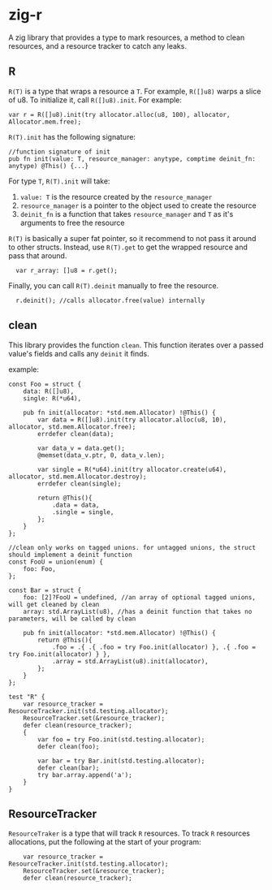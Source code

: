 # zig-r
A zig library that provides a type to mark resources, a method to clean resources, and a resource tracker to catch any leaks.

## R
`R(T)` is a type that wraps a resource a `T`. For example, `R([]u8)` warps a slice of u8. To initialize it, call `R([]u8).init`. For example:
```zig
var r = R([]u8).init(try allocator.alloc(u8, 100), allocator, Allocator.mem.free);
```


`R(T).init` has the following signature:
```zig
//function signature of init
pub fn init(value: T, resource_manager: anytype, comptime deinit_fn: anytype) @This() {...}
```
For type `T`, `R(T).init` will take:
1. `value: T` is the resource created by the `resource_manager`
2. `resource_manager` is a pointer to the object used to create the resource
3. `deinit_fn` is a function that takes `resource_manager` and `T` as it's arguments to free the resource

`R(T)` is basically a super fat pointer, so it recommend to not pass it around to other structs. Instead, use `R(T).get` to get the wrapped resource and pass that around. 
```zig
  var r_array: []u8 = r.get();
```
Finally, you can call `R(T).deinit` manually to free the resource.
```zig
  r.deinit(); //calls allocator.free(value) internally
```

## clean

This library provides the function `clean`. This function iterates over a passed value's fields and calls any `deinit` it finds.

example:
```zig
const Foo = struct {
    data: R([]u8),
    single: R(*u64),

    pub fn init(allocator: *std.mem.Allocator) !@This() {
        var data = R([]u8).init(try allocator.alloc(u8, 10), allocator, std.mem.Allocator.free);
        errdefer clean(data);

        var data_v = data.get();
        @memset(data_v.ptr, 0, data_v.len);

        var single = R(*u64).init(try allocator.create(u64), allocator, std.mem.Allocator.destroy);
        errdefer clean(single);

        return @This(){
            .data = data,
            .single = single,
        };
    }
};

//clean only works on tagged unions. for untagged unions, the struct should implement a deinit function
const FooU = union(enum) {
    foo: Foo,
};

const Bar = struct {
    foo: [2]?FooU = undefined, //an array of optional tagged unions, will get cleaned by clean
    array: std.ArrayList(u8), //has a deinit function that takes no parameters, will be called by clean

    pub fn init(allocator: *std.mem.Allocator) !@This() {
        return @This(){
            .foo = .{ .{ .foo = try Foo.init(allocator) }, .{ .foo = try Foo.init(allocator) } },
            .array = std.ArrayList(u8).init(allocator),
        };
    }
};

test "R" {
    var resource_tracker = ResourceTracker.init(std.testing.allocator);
    ResourceTracker.set(&resource_tracker);
    defer clean(resource_tracker);
    {
        var foo = try Foo.init(std.testing.allocator);
        defer clean(foo);

        var bar = try Bar.init(std.testing.allocator);
        defer clean(bar);
        try bar.array.append('a');
    }
}
```

## ResourceTracker

`ResourceTraker` is a type that will track `R` resources. To track `R` resources allocations, put the following at the start of your program:
```zig
    var resource_tracker = ResourceTracker.init(std.testing.allocator);
    ResourceTracker.set(&resource_tracker);
    defer clean(resource_tracker);
```
